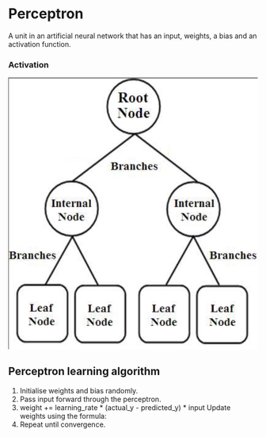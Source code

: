 # Perceptron

A unit in an artificial neural network that has an input, weights, a bias and an activation function.

### Activation

![image-1.png](image/image-1.png)

## Perceptron learning algorithm

1. Initialise weights and bias randomly.
2. Pass input forward through the perceptron.
3. weight \+= learning\_rate \* \(actual\_y \- predicted\_y\) \* input
    Update weights using the formula:
4. Repeat until convergence.
